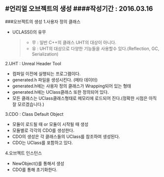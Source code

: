 #언리얼 오브젝트의 생성
####작성기간 : 2016.03.16
---
###오브젝트의 생성
1.사용자 정의 클래스
- UCLASS()의 유무
  > - 무 : 일반 C++의 클래스 UHT의 대상이 아니다.
  > - 유 : UHT의 대상으로 다양한 기능들을 사용할수 있다.(Reflection, GC, Serialization)

2.UHT : Unreal Header Tool
- 컴파일 이전에 실행되는 프로그램이다.
- generated.h 파일을 생성시킨다. (메타 데이터)
- generated.h에는 사용자 정의 클래스가 Wrapping되어 있는 형태
- generated.h에는 UClass클래스 또한 정의되어 있다.
- 모든 클래스는 UClass클래스형태로 메모리에 로드되어 진다.(정확한 시점은 아직 잘 모르겠습니다.)

3.CDO : Class Default Object
- 모듈이 로드될 때 or 모듈이 시작될 때 생성
- 모듈별로 각각의 CDO를 생성한다.
- CDO의 생성은 각 클래스들의 UClass를 참조하여 생성된다.
- CDO는 UClass를 포함하고 있다.

4.오브젝트 인스턴스
- NewObject()를 통해서 생성
- CDO를 통해 초기화한다.
